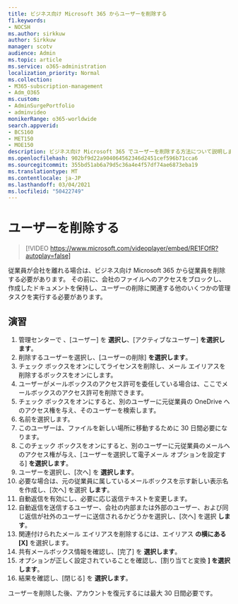 ```yaml
---
title: ビジネス向け Microsoft 365 からユーザーを削除する
f1.keywords:
- NOCSH
ms.author: sirkkuw
author: Sirkkuw
manager: scotv
audience: Admin
ms.topic: article
ms.service: o365-administration
localization_priority: Normal
ms.collection:
- M365-subscription-management
- Adm_O365
ms.custom:
- AdminSurgePortfolio
- adminvideo
monikerRange: o365-worldwide
search.appverid:
- BCS160
- MET150
- MOE150
description: ビジネス向け Microsoft 365 でユーザーを削除する方法について説明します。
ms.openlocfilehash: 902bf9d22a904064562346d2451cef596b71cca6
ms.sourcegitcommit: 355bd51ab6a79d5c36a4e4f57df74ae6873eba19
ms.translationtype: MT
ms.contentlocale: ja-JP
ms.lasthandoff: 03/04/2021
ms.locfileid: "50422749"
---
```

# <a name="delete-a-user"></a>ユーザーを削除する

> [!VIDEO https://www.microsoft.com/videoplayer/embed/RE1FOfR?autoplay=false]

従業員が会社を離れる場合は、ビジネス向け Microsoft 365 から従業員を削除する必要があります。 その前に、会社のファイルへのアクセスをブロックし、作成したドキュメントを保持し、ユーザーの削除に関連する他のいくつかの管理タスクを実行する必要があります。

## <a name="try-it"></a>演習

1. 管理センターで 、[ユーザー] を **選択し**、[アクティブなユーザー] **を選択します**。
1. 削除するユーザーを選択し、[ユーザーの削除] **を選択します**。
1. チェック ボックスをオンにしてライセンスを削除し、メール エイリアスを削除するボックスをオンにします。
1. ユーザーがメールボックスのアクセス許可を委任している場合は、ここでメールボックスのアクセス許可を削除できます。
1. チェック ボックスをオンにすると、別のユーザーに元従業員の OneDrive へのアクセス権を与え、そのユーザーを検索します。
1. 名前を選択します。
1. このユーザーは、ファイルを新しい場所に移動するために 30 日間必要になります。
1. このチェック ボックスをオンにすると、別のユーザーに元従業員のメールへのアクセス権が与え、[ユーザーを選択して電子メール オプションを設定する] **を選択します**。
1. ユーザーを選択し、[次へ] を **選択します**。
1. 必要な場合は、元の従業員に属しているメールボックスを示す新しい表示名を作成し、[次へ] を選択 **します**。
1. 自動返信を有効にし、必要に応じ返信テキストを変更します。
1. 自動返信を送信するユーザー、会社の内部または外部のユーザー、および同じ返信が社外のユーザーに送信されるかどうかを選択し、[次へ] を選択 **します**。
1. 関連付けられたメール エイリアスを削除するには、エイリアス **の横にある [X]** を選択します。
1. 共有メールボックス情報を確認し、[完了] を **選択します**。
1. オプションが正しく設定されていることを確認し、[割り当てと変換 **] を選択します**。
1. 結果を確認し、[閉じる] を **選択します**。

ユーザーを削除した後、アカウントを復元するには最大 30 日間必要です。
